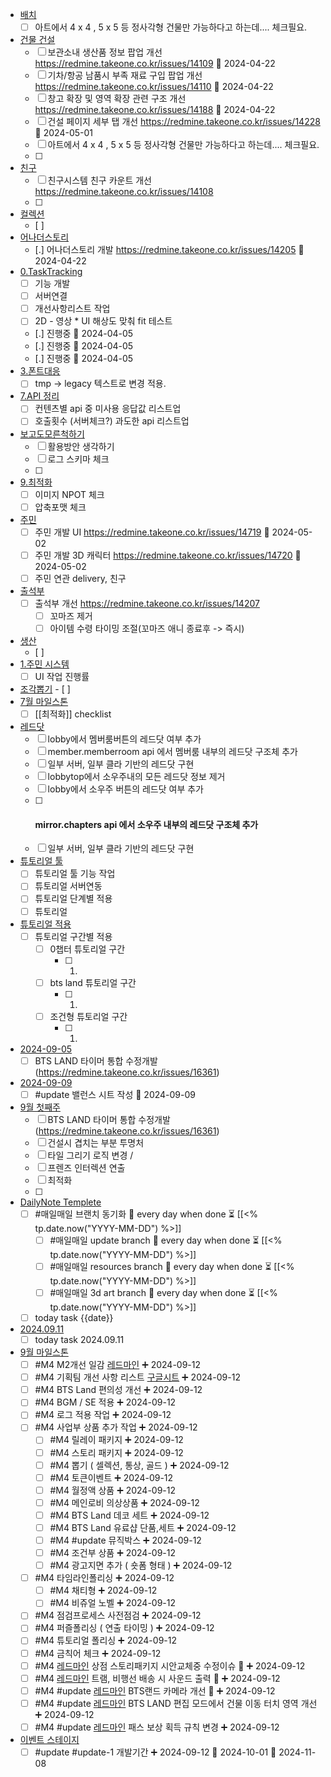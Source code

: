 - [배치](BTSW2-develop/2.System/6.BTS%20LAND%20-%20%EC%A0%95%ED%9B%88/%EB%B0%B0%EC%B9%98.md)
	- [ ] 아트에서 4 x 4 , 5 x 5  등 정사각형 건물만 가능하다고 하는데.... 체크필요.
- [건물 건설](BTSW2-develop/2.System/6.BTS%20LAND%20-%20%EC%A0%95%ED%9B%88/%EA%B1%B4%EB%AC%BC%20%EA%B1%B4%EC%84%A4.md)
	- [ ] 보관소내 생산품 정보 팝업 개선 https://redmine.takeone.co.kr/issues/14109  🛫 2024-04-22
	- [ ] 기차/항공 남품시 부족 재료 구입 팝업 개선  https://redmine.takeone.co.kr/issues/14110 🛫 2024-04-22
	- [ ] 창고 확장 및 영역 확장 관련 구조 개선 https://redmine.takeone.co.kr/issues/14188 🛫 2024-04-22
	- [ ] 건설 페이지 세부 탭 개선 https://redmine.takeone.co.kr/issues/14228 🛫 2024-05-01 
	- [ ] 아트에서 4 x 4 , 5 x 5  등 정사각형 건물만 가능하다고 하는데.... 체크필요.
	- [ ] 
- [친구](BTSW2-develop/2.System/8.%EC%9D%B4%EB%B2%A4%ED%8A%B8-%EC%B9%9C%EA%B5%AC-%EC%97%85%EC%A0%81-%ED%80%98%EC%8A%A4%ED%8A%B8%20-%20%EA%B3%B5%ED%86%B5/%EC%B9%9C%EA%B5%AC.md)
	- [ ] 친구시스템 친구 카운트 개선 https://redmine.takeone.co.kr/issues/14108
	- [ ] 
- [컬렉션](BTSW2-develop/2.System/9.%EC%BB%AC%EB%A0%89%EC%85%98-%EA%B3%B5%EC%A7%80-%EC%98%B5%EC%85%98-%EA%B0%80%EB%B0%A9%20-%20%EA%B3%B5%ED%86%B5/%EC%BB%AC%EB%A0%89%EC%85%98.md)
	- [ ] 
- [어나더스토리](BTSW2-develop/2.System/4.%EC%86%8C%EC%9A%B0%EC%A3%BC%20-%20%ED%95%98%EB%8A%98/%EC%96%B4%EB%82%98%EB%8D%94%EC%8A%A4%ED%86%A0%EB%A6%AC.md)
	- [.] 어나더스토리 개발 https://redmine.takeone.co.kr/issues/14205 🛫 2024-04-22
- [0.TaskTracking](BTSW2-develop/3.Task/3%EC%9B%944%EC%9B%94/0.TaskTracking.md)
	- [ ] 기능 개발
	- [ ] 서버연결
	- [ ] 개선사항리스트 작업
	- [ ] 2D - 영상 * UI 해상도 맞춰 fit 테스트
	- [.] 진행중 🛫 2024-04-05
	- [.] 진행중 🛫 2024-04-05
	- [.] 진행중 🛫 2024-04-05
- [3.폰트대응](BTSW2-develop/3.Task/3%EC%9B%944%EC%9B%94/3.%ED%8F%B0%ED%8A%B8%EB%8C%80%EC%9D%91.md)
	- [ ] tmp -> legacy 텍스트로 변경 적용.
- [7.API 정리](BTSW2-develop/3.Task/3%EC%9B%944%EC%9B%94/7.API%20%EC%A0%95%EB%A6%AC.md)
	- [ ] 컨텐츠별 api 중 미사용 응답값 리스트업 
	- [ ] 호출횟수 (서버체크?) 과도한 api 리스트업
- [보고도모른척하기](BTSW2-develop/%EB%B3%B4%EA%B3%A0%EB%8F%84%EB%AA%A8%EB%A5%B8%EC%B2%99%ED%95%98%EA%B8%B0.md)
	- [ ] 활용방안 생각하기
	- [ ] 로그 스키마 체크
	- [ ] 
- [9.최적화](BTSW2-develop/3.Task/3%EC%9B%944%EC%9B%94/9.%EC%B5%9C%EC%A0%81%ED%99%94.md)
	- [ ] 이미지 NPOT 체크
	- [ ] 압축포맷 체크
- [주민](BTSW2-develop/2.System/6.BTS%20LAND%20-%20%EC%A0%95%ED%9B%88/%EC%A3%BC%EB%AF%BC.md)
	- [ ] 주민 개발 UI  https://redmine.takeone.co.kr/issues/14719 🛫 2024-05-02
	- [ ] 주민 개발 3D 캐릭터  https://redmine.takeone.co.kr/issues/14720  🛫 2024-05-02 
	- [ ] 주민 연관 delivery, 친구 
- [출석부](BTSW2-develop/2.System/2.%EB%A1%9C%EB%B9%84-%EB%A9%A4%EB%B2%84%EB%A3%B8-HUD%20-%20%ED%95%98%EB%8A%98/%EC%B6%9C%EC%84%9D%EB%B6%80.md)
	- [ ] 출석부 개선 https://redmine.takeone.co.kr/issues/14207 
	    - [ ] 꼬마즈 제거
		- [ ] 아이템 수령 타이밍 조절(꼬마즈 애니 종료후 -> 즉시)
- [생산](BTSW2-develop/2.System/6.BTS%20LAND%20-%20%EC%A0%95%ED%9B%88/%EC%83%9D%EC%82%B0.md)
	- [ ] 
- [1.주민 시스템](BTSW2-develop/3.Task/5%EC%9B%94/1.%EC%A3%BC%EB%AF%BC%20%EC%8B%9C%EC%8A%A4%ED%85%9C.md)
	- [ ] UI 작업 진행률
- [조각뽑기](BTSW2-develop/2.System/20.%EC%A1%B0%EA%B0%81%EB%BD%91%EA%B8%B0/%EC%A1%B0%EA%B0%81%EB%BD%91%EA%B8%B0.md)
		- [ ] 
- [7월 마일스톤](BTSW2-develop/4.%EB%A7%88%EC%9D%BC%EC%8A%A4%ED%86%A4/7%EC%9B%94%20%EB%A7%88%EC%9D%BC%EC%8A%A4%ED%86%A4.md)
	- [ ] [[최적화]] checklist
- [레드닷](BTSW2-develop/3.Task/7%EC%9B%94/%EB%A0%88%EB%93%9C%EB%8B%B7.md)
	- [ ] lobby에서 멤버룸버튼의 레드닷 여부 추가
	- [ ] member.memberroom api 에서 멤버룸 내부의 레드닷 구조체 추가
	- [ ] 일부 서버, 일부 클라 기반의 레드닷 구현
	- [ ] lobbytop에서 소우주내의 모든 레드닷 정보 제거
	- [ ] lobby에서 소우주 버튼의 레드닷 여부 추가
	- [ ] #### mirror.chapters api 에서 소우주 내부의 레드닷 구조체 추가
	- [ ] 일부 서버, 일부 클라 기반의 레드닷 구현
- [튜토리얼 툴](BTSW2-develop/2.System/23.%ED%8A%9C%ED%86%A0%EB%A6%AC%EC%96%BC%20-%20%EA%B5%90%EB%82%A8/%ED%8A%9C%ED%86%A0%EB%A6%AC%EC%96%BC%20%ED%88%B4.md)
	- [ ] 튜토리얼 툴 기능 작업
	- [ ] 튜토리얼 서버연동
	- [ ] 튜토리얼 단계별 적용
	- [ ] 튜토리얼 
- [튜토리얼 적용](BTSW2-develop/2.System/23.%ED%8A%9C%ED%86%A0%EB%A6%AC%EC%96%BC%20-%20%EA%B5%90%EB%82%A8/%ED%8A%9C%ED%86%A0%EB%A6%AC%EC%96%BC%20%EC%A0%81%EC%9A%A9.md)
	- [ ] 튜토리얼 구간별 적용
	    - [ ] 0챕터 튜토리얼 구간
	        - [ ] 1.
		- [ ] bts land 튜토리얼 구간
		    - [ ] 1.
		- [ ] 조건형 튜토리얼 구간
		    - [ ] 1.
- [2024-09-05](BTSW2-develop/5.%EB%A7%A4%EC%9D%BC%EB%A7%A4%EC%9D%BC/9%EC%9B%94/2024-09-05.md)
	- [ ] BTS LAND 타이머 통합 수정개발 (https://redmine.takeone.co.kr/issues/16361)
- [2024-09-09](BTSW2-develop/5.%EB%A7%A4%EC%9D%BC%EB%A7%A4%EC%9D%BC/9%EC%9B%94/2024-09-09.md)
	- [ ] #update 밸런스 시트 작성 📅 2024-09-09 
- [9월 첫째주](BTSW2-develop/999.Notes/9%EC%9B%94%20%EC%B2%AB%EC%A7%B8%EC%A3%BC.md)
	- [ ] BTS LAND 타이머 통합 수정개발 (https://redmine.takeone.co.kr/issues/16361)
	- [ ] 건설시 겹치는 부분 투명처
	- [ ] 타일 그리기 로직 변경 /
	- [ ] 프렌즈 인터렉션 연출
	- [ ] 최적화
	- [ ] 
- [DailyNote Templete](BTSW2-develop/Template/DailyNote%20Templete.md)
	- [ ] #매일매일 브랜치 동기화 🔁 every day when done ⏳ [[<% tp.date.now("YYYY-MM-DD") %>]] 
	    - [ ] #매일매일 update branch  🔁 every day when done ⏳ [[<% tp.date.now("YYYY-MM-DD") %>]]
		- [ ] #매일매일 resources branch  🔁 every day when done ⏳ [[<% tp.date.now("YYYY-MM-DD") %>]]
		- [ ] #매일매일 3d art branch  🔁 every day when done ⏳ [[<% tp.date.now("YYYY-MM-DD") %>]]
	- [ ] today task {{date}} 
- [2024.09.11](BTSW2-develop/999.Notes/2024.09.11.md)
	- [ ] today task 2024.09.11 
- [9월 마일스톤](BTSW2-develop/4.%EB%A7%88%EC%9D%BC%EC%8A%A4%ED%86%A4/9%EC%9B%94%20%EB%A7%88%EC%9D%BC%EC%8A%A4%ED%86%A4.md)
	- [ ] #M4 M2개선 일감 [레드마인](https://redmine.takeone.co.kr/projects/btsw2/issues?c%5B%5D=tracker&c%5B%5D=fixed_version&c%5B%5D=priority&c%5B%5D=status&c%5B%5D=subject&c%5B%5D=assigned_to&c%5B%5D=start_date&c%5B%5D=due_date&f%5B%5D=status_id&f%5B%5D=subject&f%5B%5D=&group_by=&op%5Bstatus_id%5D=%2A&op%5Bsubject%5D=~&per_page=50&set_filter=1&sort=priority%3Adesc%2Cid%3Adesc&t%5B%5D=&utf8=%E2%9C%93&v%5Bsubject%5D%5B%5D=M2%EA%B0%9C%EC%84%A0) ➕ 2024-09-12 
	- [ ] #M4 기획팀 개선 사항 리스트 [구글시트](https://docs.google.com/presentation/d/1zmUhiF3QRo8G3pxWcnS5xGh1LMlc6waw/edit#slide=id.p1) ➕ 2024-09-12
	- [ ] #M4 BTS Land 편의성 개선 ➕ 2024-09-12
	- [ ] #M4 BGM / SE 적용 ➕ 2024-09-12
	- [ ] #M4 로그 적용 작업 ➕ 2024-09-12
	- [ ] #M4 사업부 상품 추가 작업 ➕ 2024-09-12
	    - [ ] #M4 릴레이 패키지 ➕ 2024-09-12
		- [ ] #M4 스토리 패키지 ➕ 2024-09-12
		- [ ] #M4 뽑기 ( 셀렉션, 통상, 골드 ) ➕ 2024-09-12
		- [ ] #M4 토큰이벤트  ➕ 2024-09-12
		- [ ] #M4 월정액 상품 ➕ 2024-09-12
		- [ ] #M4 메인로비 의상상품 ➕ 2024-09-12
		- [ ] #M4 BTS Land 데코 세트 ➕ 2024-09-12
		- [ ] #M4 BTS Land 유료샵  단품,세트 ➕ 2024-09-12
		- [ ] #M4 #update 뮤직박스 ➕ 2024-09-12
		- [ ] #M4 조건부 상품 ➕ 2024-09-12
		- [ ] #M4 광고지면 추가 ( 숏폼 형태 ) ➕ 2024-09-12
	- [ ] #M4 타임라인폴리싱 ➕ 2024-09-12
	    - [ ] #M4 채티형 ➕ 2024-09-12
		- [ ] #M4 비쥬얼 노벨 ➕ 2024-09-12
	- [ ] #M4 점검프로세스 사전점검 ➕ 2024-09-12
	- [ ] #M4 퍼즐폴리싱 ( 연출 타이밍 ) ➕ 2024-09-12
	- [ ] #M4 튜토리얼 폴리싱 ➕ 2024-09-12
	- [ ] #M4 금칙어 체크 ➕ 2024-09-12
	- [ ] #M4 [레드마인](https://redmine.takeone.co.kr/issues/15866) 상점 스토리패키지 시안교체중 수정이슈 🔺 ➕ 2024-09-12
	- [ ] #M4 [레드마인](https://redmine.takeone.co.kr/issues/15682) 트램, 비행선 배송 시 사운드 출력 🔺 ➕ 2024-09-12
	- [ ] #M4 #update [레드마인](https://redmine.takeone.co.kr/issues/16058) BTS랜드 카메라 개선 🔼 ➕ 2024-09-12
	- [ ] #M4 #update [레드마인](https://redmine.takeone.co.kr/issues/15484) BTS LAND 편집 모드에서 건물 이동 터치 영역 개선 ➕ 2024-09-12
	- [ ] #M4 #update [레드마인](https://redmine.takeone.co.kr/issues/15656) 패스 보상 획득 규칙 변경 ➕ 2024-09-12
- [이벤트 스테이지](BTSW2-develop/2.System/25.%EC%9D%B4%EB%B2%A4%ED%8A%B8%EC%8A%A4%ED%85%8C%EC%9D%B4%EC%A7%80/%EC%9D%B4%EB%B2%A4%ED%8A%B8%20%EC%8A%A4%ED%85%8C%EC%9D%B4%EC%A7%80.md)
	- [ ] #update #update-1  개발기간 ➕ 2024-09-12 🛫 2024-10-01 📅 2024-11-08
